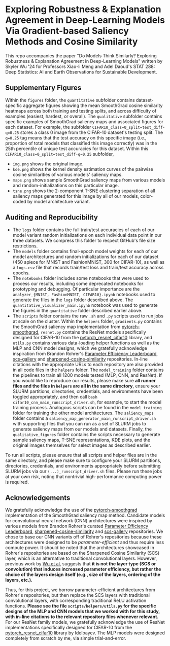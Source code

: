 # Exploring Robustness & Explanation Agreement in Deep-Learning Models Via Gradient-based Saliency Methods and Cosine Similarity
This repo accompanies the paper "Do Models Think Similarly? Exploring Robustness & Explanation Agreement in Deep-Learning Models" written by Skyler Wu '24 for Professors Xiao-li Meng and Adel Daoud's STAT 288: Deep Statistics: AI and Earth Observations for Sustainable Development.

## Supplementary Figures
Within the `figures` folder, the `quantitative` subfolder contains dataset-specific aggregate figures showing the mean SmoothGrad cosine similarity heatmaps across both training and testing splits, and across difficulty of examples (easiest, hardest, or overall). The `qualitative` subfolder contains specific examples of SmoothGrad saliency maps and associated figures for each dataset. For example, the subfolder `CIFAR10_class=0_split=test_diff-q=0.25` stores a class 0 image from the CIFAR-10 dataset's testing split. The `q=0.25` tag means that the test accuracy on this specific image (i.e., proportion of total models that classified this image correctly) was in the 25th percentile of unique test accuracies for this dataset. Within this `CIFAR10_class=0_split=test_diff-q=0.25` subfolder,
- `img.png` shows the original image.
- `kde.png` shows the kernel density estimation curves of the pairwise cosine similarities of various models' saliency maps.
- `maps.png` shows sample SmoothGrad saliency maps from various models and random-initializations on this particular image.
- `tsne.png` shows the 2-component T-SNE clustering separation of all saliency maps generated for this image by all of our models, color-coded by model architecture variant.

## Auditing and Reproducibility
- The `logs` folder contains the full train/test accuracies of each of our model variant random initializations on each individual data point in our three datasets. We compress this folder to respect GitHub's file size restrictions.
- The `models` folder contains final-epoch model weights for each of our model architectures and random initializations for each of our dataset (450 apiece for MNIST and FashionMNIST, 300 for CIFAR-10), as well as a `logs.csv` file that records train/test loss and train/test accuracy across epochs.
- The `notebooks` folder includes some notebooks that were used to process our results, including some deprecated notebooks for prototyping and debugging. Of particular importance are the `analyzer_{MNIST, FashionMNIST, CIFAR10}.ipynb` notebooks used to generate the files in the `logs` folder described above. The `quantitative_visualizer_main.ipynb` notebook was used to generate the figures in the `quantitative` folder described earlier above.
- The `scripts` folder contains the raw `.sh` and `.py` scripts used to run jobs at scale on the cluster. Within the `helpers` folder, `gradients.py` contains the SmoothGrad saliency map implementation from [pytorch-smoothgrad](https://github.com/pkmr06/pytorch-smoothgrad/tree/master), `resnet.py` contains the ResNet models specifically designed for CIFAR-10 from the [pytorch_resnet_cifar10](https://github.com/akamaster/pytorch_resnet_cifar10) library, and `utils.py` contains various data-loading helper functions as well as the MLP and CNN model designs, which we gratefully acknowledge inspiration from Brandon Rohrer's [Parameter Efficiency Leaderboard](https://github.com/brohrer/parameter_efficiency_leaderboard), [scs-gallery](https://github.com/brohrer/scs-gallery/tree/main) and [sharpened-cosine-similarity](https://github.com/brohrer/sharpened-cosine-similarity/tree/main) repositories. In-line citations with the appropriate URLs to each repository are also provided in all code files in the `helpers` folder. The `model_training` folder contains the pipelines to train all 1200 models tested (MLP, CNN, and ResNet). If you would like to reproduce our results, please make sure **all runner files and the files in `helpers` are all in the same directory**, ensure your SLURM partitions, directories, credentials, and environments have been toggled appropriately, and then call `bash cifar10_cnn_main_runscript_driver.sh`, for example, to start the model training process. Analogous scripts can be found in the `model_training` folder for training the other model architectures. The `saliency_maps` folder contains a `saliency_map_generator_main_runscript_driver.sh` with supporting files that you can run as a set of SLURM jobs to generate saliency maps from our models and datasets. Finally, the `qualitative_figures` folder contains the scripts necessary to generate sample saliency maps, T-SNE representations, KDE plots, and the original images themselves for select images as described earlier.

To run all scripts, please ensure that all scripts and helper files are in the same directory, and please make sure to configure your SLURM partitions, directories, credentials, and environments appropriately before submitting SLURM jobs via our `(...)_runscript_driver.sh` files. Please run these jobs at your own risk, noting that nontrivial high-performance computing power is required.

## Acknowledgements
We gratefully acknowledge the use of the [pytorch-smoothgrad](https://github.com/pkmr06/pytorch-smoothgrad/tree/master) implementation of the SmoothGrad saliency map method. Candidate models for convolutional neural network (CNN) architectures were inspired by various models from Brandon Rohrer's curated [Parameter Efficiency Leaderboard](https://github.com/brohrer/parameter_efficiency_leaderboard), [sharpened-cosine-similarity](https://github.com/brohrer/sharpened-cosine-similarity/tree/main) and [scs-gallery](https://github.com/brohrer/scs-gallery/tree/main) repositories. We chose to base our CNN variants off of Rohrer's repositories because these architectures were designed to be *parameter-efficient* and thus require less compute power. It should be noted that the architectures showcased in Rohrer's repositories are based on the Sharpened Cosine Similarity (SCS) layer, which is an alternative to traditional convolutional layers. However, previous work by [Wu et al.](https://arxiv.org/abs/2307.13855) suggests that **it is not the layer type (SCS or convolution) that induces increased parameter efficiency, but rather the choice of the layers design itself (e.g., size of the layers, ordering of the layers, etc.).** 

Thus, for this project, we borrow parameter-efficient architectures from Rohrer's repositories, but then replace the SCS layers with traditional convolutional layers, with corresponding traditional ReLU activation functions. **Please see the file `scripts/helpers/utils.py` for the specific designs of the MLP and CNN models that we worked with for this study, with in-line citations to the relevant repository files whenever relevant.** For our ResNet family models, we gratefully acknowledge the use of ResNet implementations specifically designed for CIFAR-10 from the [pytorch_resnet_cifar10](https://github.com/akamaster/pytorch_resnet_cifar10) library by Idelbayev. The MLP models were designed completely from scratch by me, via simple trial-and-error.
